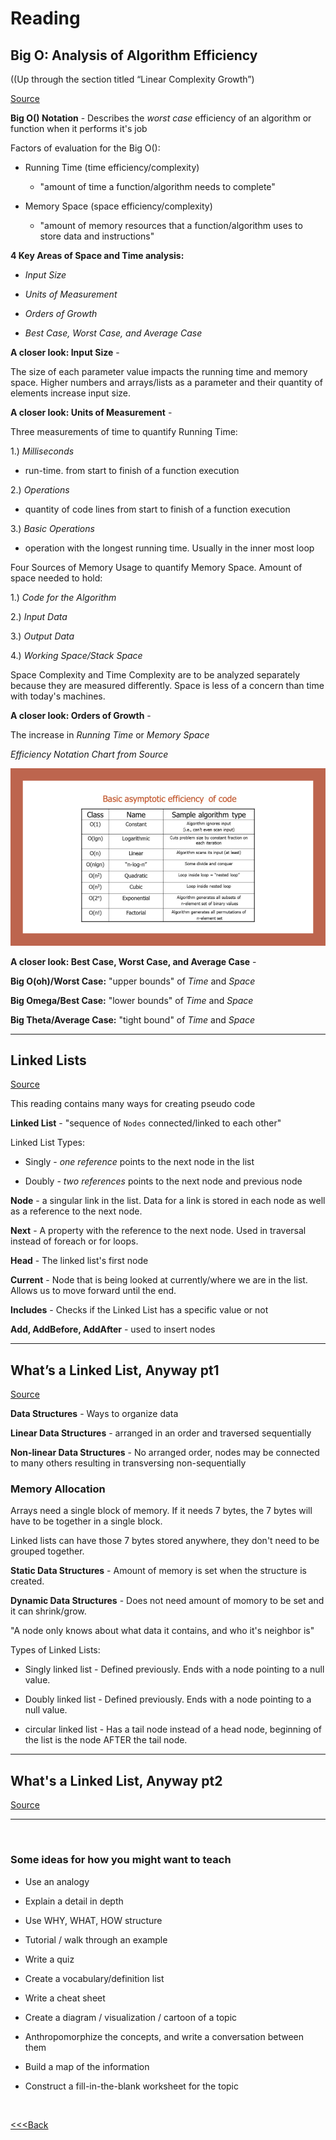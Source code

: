 # Reading

## Big O: Analysis of Algorithm Efficiency

((Up through the section titled “Linear Complexity Growth”)

[Source](https://codefellows.github.io/common_curriculum/data_structures_and_algorithms/Code_401/class-05/resources/big_oh.html)

**Big O() Notation** - Describes the _worst case_ efficiency of an algorithm or function when it performs it's job

Factors of evaluation for the Big O():

- Running Time (time efficiency/complexity)
  
  - "amount of time a function/algorithm needs to complete"

- Memory Space (space efficiency/complexity)

  - "amount of memory resources that a function/algorithm uses to store data and instructions"

**4 Key Areas of Space and Time analysis:**

- _Input Size_

- _Units of Measurement_

- _Orders of Growth_

- _Best Case, Worst Case, and Average Case_

**A closer look: Input Size** -

The size of each parameter value impacts the running time and memory space. Higher numbers and arrays/lists as a parameter and their quantity of elements increase input size.

**A closer look: Units of Measurement** -

Three measurements of time to quantify Running Time:

1.) _Milliseconds_

- run-time. from start to finish of a function execution

2.) _Operations_

- quantity of code lines from start to finish of a function execution

3.) _Basic Operations_

- operation with the longest running time. Usually in the inner most loop

Four Sources of Memory Usage to quantify Memory Space. Amount of space needed to hold:

1.) _Code for the Algorithm_

2.) _Input Data_

3.) _Output Data_

4.) _Working Space/Stack Space_

Space Complexity and Time Complexity are to be analyzed separately because they are measured differently. Space is less of a concern than time with today's machines.

**A closer look: Orders of Growth** -

The increase in _Running Time_ or _Memory Space_

*Efficiency Notation Chart from Source*

![Efficiency Notations](../401/EfficiencyNotations.png)

**A closer look: Best Case, Worst Case, and Average Case** -

**Big O(oh)/Worst Case:** "upper bounds" of _Time_ and _Space_

**Big Omega/Best Case:** "lower bounds" of _Time_ and _Space_

**Big Theta/Average Case:** "tight bound" of _Time_ and _Space_

---

## Linked Lists

[Source](https://codefellows.github.io/common_curriculum/data_structures_and_algorithms/Code_401/class-05/resources/singly_linked_list.html)

This reading contains many ways for creating pseudo code

**Linked List** - "sequence of `Nodes` connected/linked to each other"

Linked List Types:

- Singly - _one reference_ points to the next node in the list

- Doubly - _two references_ points to the next node and previous node

**Node** - a singular link in the list. Data for a link is stored in each node as well as a reference to the next node.

**Next** - A property with the reference to the next node. Used in traversal instead of foreach or for loops.

**Head** - The linked list's first node

**Current** - Node that is being looked at currently/where we are in the list. Allows us to move forward until the end.

**Includes** - Checks if the Linked List has a specific value or not

**Add, AddBefore, AddAfter** - used to insert nodes

---

## What’s a Linked List, Anyway pt1

[Source](https://medium.com/basecs/whats-a-linked-list-anyway-part-1-d8b7e6508b9d)

**Data Structures** - Ways to organize data

**Linear Data Structures** - arranged in an order and traversed sequentially

**Non-linear Data Structures** - No arranged order, nodes may be connected to many others resulting in transversing non-sequentially

### Memory Allocation

Arrays need a single block of memory. If it needs 7 bytes, the 7 bytes will have to be together in a single block.

Linked lists can have those 7 bytes stored anywhere, they don't need to be grouped together.

**Static Data Structures** - Amount of memory is set when the structure is created.

**Dynamic Data Structures** - Does not need amount of momory to be set and it can shrink/grow.

"A node only knows about what data it contains, and who it's neighbor is"

Types of Linked Lists:

- Singly linked list - Defined previously. Ends with a node pointing to a null value.

- Doubly linked list - Defined previously. Ends with a node pointing to a null value.

- circular linked list - Has a tail node instead of a head node, beginning of the list is the node AFTER the tail node.

---

## What's a Linked List, Anyway pt2

[Source](https://medium.com/basecs/whats-a-linked-list-anyway-part-2-131d96f71996)

---

<br>

### Some ideas for how you might want to teach

- Use an analogy

- Explain a detail in depth

- Use WHY, WHAT, HOW structure

- Tutorial / walk through an example

- Write a quiz

- Create a vocabulary/definition list

- Write a cheat sheet

- Create a diagram / visualization / cartoon of a topic

- Anthropomorphize the concepts, and write a conversation between them

- Build a map of the information

- Construct a fill-in-the-blank worksheet for the topic

<br>

[<<<Back](README.md)